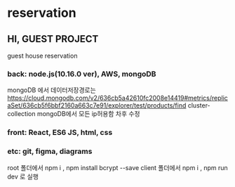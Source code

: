 # reservation
## HI, GUEST PROJECT
guest house reservation

### back: node.js(10.16.0 ver), AWS, mongoDB
mongoDB 에서 데이터저장경로는 https://cloud.mongodb.com/v2/636cb5a42610fc2008e14419#metrics/replicaSet/636cb5f6bbf2160a663c7e91/explorer/test/products/find
cluster-collection
mongoDB에서 모든 ip허용함 차후 수정

### front: React, ES6 JS, html, css

### etc: git, figma, diagrams

root 폴더에서 npm i , npm install bcrypt --save client 폴더에서 npm i , npm run dev 로 실행 
